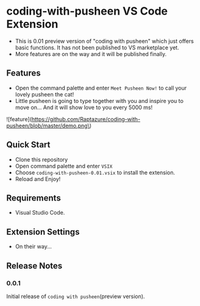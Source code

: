 # coding-with-pusheen VS Code Extension

- This is 0.01 preview version of "coding with pusheen" which just offers basic functions. It has not been published to VS marketplace yet.
- More features are on the way and it will be published finally.

## Features

- Open the command palette and enter `Meet Pusheen Now!` to call your lovely pusheen the cat!
- Little pusheen is going to type together with you and inspire you to move on... And it will show love to you every 5000 ms!

\!\[feature\]\(https://github.com/Raptazure/coding-with-pusheen/blob/master/demo.png\)

## Quick Start

- Clone this repository
- Open command palette and enter `VSIX`
- Choose `coding-with-pusheen-0.01.vsix` to install the extension.
- Reload and Enjoy!

## Requirements

- Visual Studio Code.

## Extension Settings

- On their way...

## Release Notes

### 0.0.1

Initial release of `coding with pusheen`(preview version).

